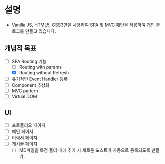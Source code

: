 # 설명

- Vanilla JS, HTML5, CSS3만을 사용하여 SPA 및 MVC 패턴을 적용하여 개인 블로그를 만들고 있습니다.

## 개념적 목표

- [ ] SPA Routing 기능
  - [ ] Routing with params
  - [x] Routing without Refresh
- [ ] 유기적인 Event Handler 등록
- [ ] Component 추상화
- [ ] MVC pattern
- [ ] Virtual DOM

## UI

- [ ] 포트폴리오 페이지
- [ ] 메인 페이지
- [ ] 이력서 페이지
- [ ] 게시글 페이지
  - [ ] MD파일을 특정 폴더 내에 추가 시 새로운 포스트가 자동으로 등록되도록 만들기.
